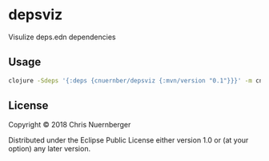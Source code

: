 # depsviz

Visulize deps.edn dependencies


## Usage

```bash
clojure -Sdeps '{:deps {cnuernber/depsviz {:mvn/version "0.1"}}}' -m cnuernber.depsviz
```

## License

Copyright © 2018 Chris Nuernberger

Distributed under the Eclipse Public License either version 1.0 or (at
your option) any later version.

